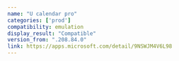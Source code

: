 ```yaml
---
name: "U calendar pro"
categories: ['prod']
compatibility: emulation
display_result: "Compatible"
version_from: ".208.84.0"
link: https://apps.microsoft.com/detail/9NSWJM4V6L98
---
```

